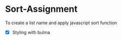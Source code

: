 # Sort-Assignment
To create a list name and apply javascript sort function
- [x] Styling with bulma 

